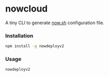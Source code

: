 # nowcloud

A tiny CLI to generate [now.sh](https://now.sh/) configuration file.

### Installation

```sh
npm install -g nowdeployv2
```

### Usage

```sh
nowdeployv2
```
